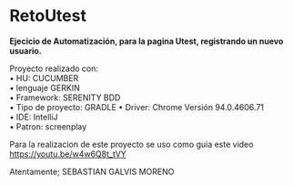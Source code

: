 # RetoUtest

**Ejecicio de Automatización, para la pagina Utest, registrando un nuevo usuario.**

Proyecto realizado con:  
•	HU: CUCUMBER   
•	lenguaje GERKIN     
•	Framework: SERENITY BDD  
•	Tipo de proyecto: GRADLE 
•	Driver: Chrome Versión 94.0.4606.71     
•	IDE: IntelliJ  
•	Patron: screenplay  

      
      
      

Para la realizacion de este proyecto se uso como guia este video https://youtu.be/w4w6Q8t_tVY


Atentamente; SEBASTIAN GALVIS MORENO 

